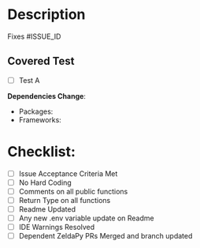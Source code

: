 # Description

Fixes #ISSUE_ID

## Covered Test

- [ ] Test A

**Dependencies Change**:
* Packages:
* Frameworks:

# Checklist:

- [ ] Issue Acceptance Criteria Met
- [ ] No Hard Coding
- [ ] Comments on all public functions
- [ ] Return Type on all functions
- [ ] Readme Updated 
- [ ] Any new .env variable update on Readme
- [ ] IDE Warnings Resolved
- [ ] Dependent ZeldaPy PRs Merged and branch updated
